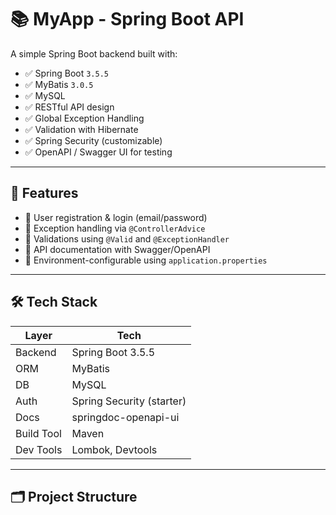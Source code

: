# 📚 MyApp - Spring Boot API

A simple Spring Boot backend built with:

- ✅ Spring Boot `3.5.5`
- ✅ MyBatis `3.0.5`
- ✅ MySQL
- ✅ RESTful API design
- ✅ Global Exception Handling
- ✅ Validation with Hibernate
- ✅ Spring Security (customizable)
- ✅ OpenAPI / Swagger UI for testing

---

## 🚀 Features

- 🔐 User registration & login (email/password)
- 🧠 Exception handling via `@ControllerAdvice`
- 🧪 Validations using `@Valid` and `@ExceptionHandler`
- 🔎 API documentation with Swagger/OpenAPI
- 🧰 Environment-configurable using `application.properties`

---

## 🛠 Tech Stack

| Layer       | Tech                      |
|-------------|---------------------------|
| Backend     | Spring Boot 3.5.5         |
| ORM         | MyBatis                   |
| DB          | MySQL                     |
| Auth        | Spring Security (starter) |
| Docs        | springdoc-openapi-ui      |
| Build Tool  | Maven                     |
| Dev Tools   | Lombok, Devtools          |

---

## 🗂️ Project Structure

